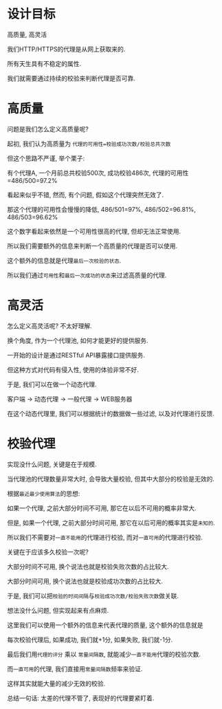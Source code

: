 # 设计目标

高质量, 高灵活

我们HTTP/HTTPS的代理是从网上获取来的.

所有天生具有不稳定的属性.

我们就需要通过持续的校验来判断代理是否可靠.

# 高质量

问题是我们怎么定义高质量呢?

起初, 我们认为高质量为 `代理的可用性=校验成功次数/校验总共次数`

但这个思路不严谨, 举个栗子:

有个代理A, 一个月前总共校验500次, 成功校验486次, 代理的可用性=486/500=97.2%

看起来似乎不错, 然而, 有个问题, 假如这个代理突然无效了.

那这个代理的可用性会慢慢的降低, 486/501=97%, 486/502=96.81%, 486/503=96.62%

这个数字看起来依然是一个可用性很高的代理, 但却无法正常使用.

所以我们需要额外的信息来判断一个高质量的代理是否可以使用.

这个额外的信息就是代理`最后一次校验的状态`.

所以我们通过`可用性`和`最后一次成功的状态`来过滤高质量的代理.

# 高灵活

怎么定义高灵活呢? 不太好理解.

换个角度, 作为一个代理池, 如何才能更好的提供服务.

一开始的设计是通过RESTful API暴露接口提供服务.

但这种方式对代码有侵入性, 使用的体验非常不好.

于是, 我们可以在做一个动态代理. 

客户端 -> 动态代理 -> 一般代理 -> WEB服务器

在这个动态代理里, 我们可以根据统计的数据做一些过滤, 以及对代理进行反馈.

# 校验代理

实现没什么问题, 关键是在于规模.

当代理池的代理数量非常大时, 会导致大量校验, 但其中大部分的校验是无效的.

根据`最近最少使用算法`的思想:

如果一个代理, 之前大部分时间不可用, 那它在以后不可用的概率非常大.

但是, 如果一个代理, 之前大部分时间可用, 那它在以后可用的概率其实是`未知的`.

所以我们不需要对`一直不能用`的代理进行校验, 而对`一直可用`的代理进行校验.

关键在于应该多久校验一次呢?

大部分时间不可用, 换个说法也就是校验失败次数的占比较大.

大部分时间可用, 换个说法也就是校验成功次数的占比较大.

于是, 我们可以把`校验的时间间隔`与`校验成功次数/校验失败次数`做关联.

想法没什么问题, 但实现起来有点麻烦.

这里我们可以使用一个额外的信息来代表代理的质量, 这个额外的信息就是

每次校验代理后, 如果成功, 我们就+1分, 如果失败, 我们就-1分.

最后我们用`代理的评分` 乘以 `常量间隔数`, 就能减少`一直不能用`代理的校验次数.

而`一直可用`的代理, 我们直接用`常量间隔数`频率来验证.

这样其实就能大量的减少无效的校验.

总结一句话: 太差的代理不管了, 表现好的代理要紧盯着.